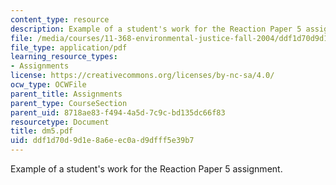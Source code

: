 ```yaml
---
content_type: resource
description: Example of a student's work for the Reaction Paper 5 assignment.
file: /media/courses/11-368-environmental-justice-fall-2004/ddf1d70d9d1e8a6eec0ad9dfff5e39b7_dm5.pdf
file_type: application/pdf
learning_resource_types:
- Assignments
license: https://creativecommons.org/licenses/by-nc-sa/4.0/
ocw_type: OCWFile
parent_title: Assignments
parent_type: CourseSection
parent_uid: 8718ae83-f494-4a5d-7c9c-bd135dc66f83
resourcetype: Document
title: dm5.pdf
uid: ddf1d70d-9d1e-8a6e-ec0a-d9dfff5e39b7
---
```

Example of a student's work for the Reaction Paper 5 assignment.